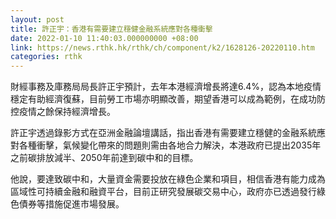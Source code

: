```yaml
---
layout: post
title: 許正宇：香港有需要建立穩健金融系統應對各種衝擊
date: 2022-01-10 11:40:03.000000000 +08:00
link: https://news.rthk.hk/rthk/ch/component/k2/1628126-20220110.htm
categories: rthk
---
```


財經事務及庫務局局長許正宇預計，去年本港經濟增長將達6.4%，認為本地疫情穩定有助經濟復蘇，目前勞工市場亦明顯改善，期望香港可以成為範例，在成功防控疫情之餘保持經濟增長。

許正宇透過錄影方式在亞洲金融論壇講話，指出香港有需要建立穩健的金融系統應對各種衝擊，氣候變化帶來的問題則需由各地合力解決，本港政府已提出2035年之前碳排放減半、2050年前達到碳中和的目標。

他說，要達致碳中和，大量資金需要投放在綠色企業和項目，相信香港有能力成為區域性可持續金融和融資平台，目前正研究發展碳交易中心，政府亦已透過發行綠色債券等措施促進市場發展。
